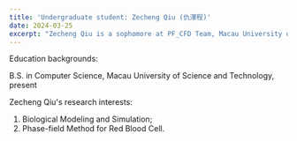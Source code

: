 ```yaml
---
title: 'Undergraduate student: Zecheng Qiu (仇澤程)'
date: 2024-03-25
excerpt: "Zecheng Qiu is a sophomore at PF_CFD Team, Macau University of Science and Technology. His research interest is biological modeling and simulation.<br/><img src='/images/QZC.png' width='200px'>"
---
```


Education backgrounds:

B.S. in Computer Science, Macau University of Science and Technology, present

Zecheng Qiu's research interests:

1. Biological Modeling and Simulation;
2. Phase-field Method for Red Blood Cell.

